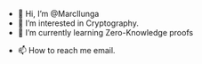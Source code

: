 - 👋 Hi, I’m @MarcIlunga
- 👀 I’m interested in Cryptography.
- 🌱 I’m currently learning Zero-Knowledge proofs
<!--- - 💞️ I’m looking to collaborate on ... --->
- 📫 How to reach me email.

<!---
MarcIlunga/MarcIlunga is a ✨ special ✨ repository because its `README.md` (this file) appears on your GitHub profile.
You can click the Preview link to take a look at your changes.
--->

